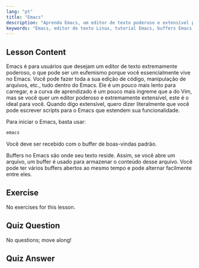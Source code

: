 ```yaml
---
lang: "pt"
title: "Emacs"
description: "Aprenda Emacs, um editor de texto poderoso e extensível para Linux. Entenda os buffers do Emacs e o uso básico. Comece sua jornada com Emacs hoje!"
keywords: "Emacs, editor de texto Linux, tutorial Emacs, buffers Emacs, comandos Linux, iniciante, guia"
---
```


## Lesson Content

Emacs é para usuários que desejam um editor de texto extremamente poderoso, o que pode ser um eufemismo porque você essencialmente vive no Emacs. Você pode fazer toda a sua edição de código, manipulação de arquivos, etc., tudo dentro do Emacs. Ele é um pouco mais lento para carregar, e a curva de aprendizado é um pouco mais íngreme que a do Vim, mas se você quer um editor poderoso e extremamente extensível, este é o ideal para você. Quando digo extensível, quero dizer literalmente que você pode escrever scripts para o Emacs que estendem sua funcionalidade.

Para iniciar o Emacs, basta usar:

```bash
emacs
```

Você deve ser recebido com o buffer de boas-vindas padrão.

Buffers no Emacs são onde seu texto reside. Assim, se você abre um arquivo, um buffer é usado para armazenar o conteúdo desse arquivo. Você pode ter vários buffers abertos ao mesmo tempo e pode alternar facilmente entre eles.

## Exercise

No exercises for this lesson.

## Quiz Question

No questions; move along!

## Quiz Answer
